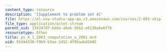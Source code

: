 ```yaml
---
content_type: resource
description: '[Supplement to problem set 4]'
file: https://ol-ocw-studio-app-qa.s3.amazonaws.com/courses/2-082-ship-structural-analysis-design-13-122-spring-2003/55d44338f9b9b3ae2452df95aabd2485_ps_4_1_2003_computation_a_2001.mcd
file_type: application/octet-stream
parent_uid: 339347d7-6dda-a6eb-56b2-e6130a6e6f7b
resourcetype: Other
title: ps_4_1_2003_computation_a_2001.mcd
uid: 55d44338-f9b9-b3ae-2452-df95aabd2485
---
```

